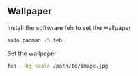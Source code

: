 ## Wallpaper

Install the softwrare feh to set the wallpaper

```bash
sudo pacman -S feh
```

Set the wallpaper

```bash
feh --bg-scale /path/to/image.jpg
```
